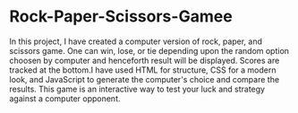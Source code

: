 # Rock-Paper-Scissors-Gamee

In this project, I have created a computer version of rock, paper, and scissors game. One can win, lose, or tie depending upon the random option choosen by computer and henceforth result will be displayed. Scores are tracked at the bottom.I have used HTML for structure, CSS for a modern look, and JavaScript to generate the computer's choice and compare the results. This game is an interactive way to test your luck and strategy against a computer opponent.
